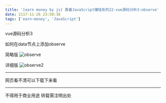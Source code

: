 ```yaml
---
title: '[earn money by js] 靠着JavaScript赚钱系列22-vue源码分析3:observe'
date: 2117-11-26 23:59:38
tags: ['earn-money', 'JavaScript']
---
```

vue源码分析3

如何在data节点上添加observe

简略版
![observe](/1022-earn-money-by-js/observe.png)

详细版
![observe2](/1022-earn-money-by-js/observe2.png)

----------------
网页看不清可以下载下来看

----------------
不得用于商业用途 转载需注明出处

